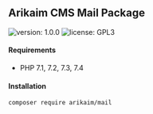 ## Arikaim CMS Mail Package
![version: 1.0.0](https://img.shields.io/github/release/arikaim/mail.svg)
![license: GPL3](https://img.shields.io/badge/License-GPLv3-blue.svg)



#### Requirements 
  * PHP 7.1, 7.2, 7.3, 7.4


#### Installation

```sh
composer require arikaim/mail
```